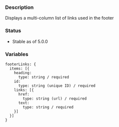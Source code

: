 ### Description
Displays a multi-column list of links used in the footer

### Status
* Stable as of 5.0.0

### Variables
~~~
footerLinks: {
  items: [{
    heading: 
      type: string / required
    id:
      type: string (unique ID) / required
    links: [{
      href: 
        type: string (url) / required
      text:
        type: string / required
    }]
  }]
}
~~~
